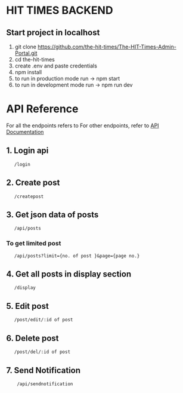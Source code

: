 # HIT TIMES BACKEND

## Start project in localhost

1. git clone https://github.com/the-hit-times/The-HIT-Times-Admin-Portal.git
2. cd the-hit-times
3. create .env and paste credentials
4. npm install
5. to run in production mode run -> npm start
6. to run in development mode run -> npm run dev

# API Reference
For all the endpoints refers to For other endpoints, refer to  [API Documentation](/API_DOCs.yaml)

## 1. Login api

```http
   /login
```

## 2. Create post

```http
   /createpost
```

## 3. Get json data of posts

```http
   /api/posts

```

### To get limited post

```http
   /api/posts?limit={no. of post }&page={page no.}

```

## 4. Get all posts in display section

```http
   /display
```

## 5. Edit post

```http
   /post/edit/:id of post
```

## 6. Delete post

```http
   /post/del/:id of post
```

## 7. Send Notification 

```http 
    /api/sendnotification
```
